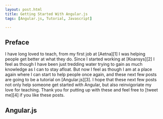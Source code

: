 ```yaml
---
layout: post.html
title: Getting Started With Angular.js
tags: [Angular.js, Tutorial, Javascript]

---
```


## Preface
I have long loved to teach, from my first job at [Aetna][1] I was helping people get better at what they do. Since I started working at [Koansys][2] I feel as though I have been just tredding water trying to gain as much knowledge as I can to stay afloat. But now I feel as though I am at a place again where I can start to help people once again, and these next few posts are going to be a tutorial on [Angular.js][3]. I hope that these next few posts not only help someone get started with Angular, but also reinvigoriate my love for teaching. Thank you for putting up with these and feel free to [tweet me][4] if you like these posts.

## Angular.js
